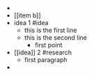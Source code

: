 -
- [[item b]]
- idea 1 #idea
	- this is the first line
	- this is the second line
		- first point
- [[idea]] 2 #research
	- first paragraph
-